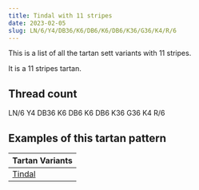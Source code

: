 ```yaml
---
title: Tindal with 11 stripes
date: 2023-02-05
slug: LN/6/Y4/DB36/K6/DB6/K6/DB6/K36/G36/K4/R/6
---
```

This is a list of all the tartan sett variants with 11 stripes.

It is a 11 stripes tartan.


## Thread count
LN/6 Y4 DB36 K6 DB6 K6 DB6 K36 G36 K4 R/6

## Examples of this tartan pattern

| Tartan Variants |
|---------------|
| [Tindal](/variants/ln/6/y4/db36/k6/db6/k6/db6/k36/g36/k4/r/6-db000050-g008000-k000000-lne0e0e0-rc00000-yf0c000)||
